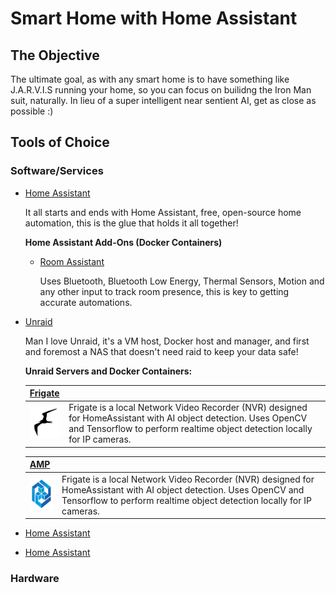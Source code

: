 # Smart Home with Home Assistant

## The Objective

The ultimate goal, as with any smart home is to have something like J.A.R.V.I.S running your home, so you can focus on builidng the Iron Man suit, naturally. In lieu of a super intelligent near sentient AI, get as close as possible :)

## Tools of Choice

### Software/Services

- [Home Assistant](https://www.home-assistant.io/)
  
  It all starts and ends with Home Assistant, free, open-source home automation, this is the glue that holds it all together!

  **Home Assistant Add-Ons (Docker Containers)**

  - [Room Assistant](https://www.room-assistant.io/)

    Uses Bluetooth, Bluetooth Low Energy, Thermal Sensors, Motion and any other input to track room presence, this is key to getting accurate automations.

- [Unraid](https://unraid.net/)
  
  Man I love Unraid, it's a VM host, Docker host and manager, and first and foremost a NAS that doesn't need raid to keep your data safe!

  **Unraid Servers and Docker Containers:**

  | [Frigate](https://blakeblackshear.github.io/frigate/) | |
  | --- | --- |
  | <img src=".storage/images/Frigate-icon.svg" height="50"> |Frigate is a local Network Video Recorder (NVR) designed for HomeAssistant with AI object detection. Uses OpenCV and Tensorflow to perform realtime object detection locally for IP cameras.|

  | [AMP](https://cubecoders.com/AMP) | |
  | --- | --- |
  | <img src=".storage/images/AMP-icon.png" width="50" height="50"> |Frigate is a local Network Video Recorder (NVR) designed for HomeAssistant with AI object detection. Uses OpenCV and Tensorflow to perform realtime object detection locally for IP cameras.|

- [Home Assistant](https://www.home-assistant.io/)
- [Home Assistant](https://www.home-assistant.io/)

### Hardware
